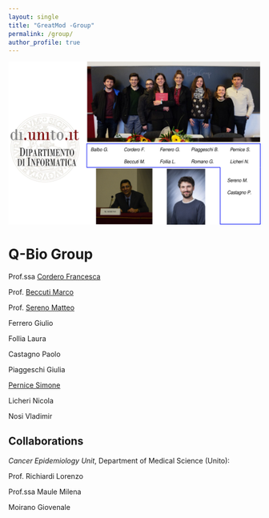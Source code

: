 ```yaml
---
layout: single
title: "GreatMod -Group"
permalink: /group/
author_profile: true
--- 
```


![](/assets/images/Group.png)

# Q-Bio Group

Prof.ssa [Cordero Francesca](https://www.cs.unito.it/do/docenti.pl/Show?_id=fcordero)

Prof. [Beccuti Marco](https://www.cs.unito.it/do/docenti.pl/Show?_id=mbeccuti#tab-profilo)

Prof. [Sereno Matteo](https://www.cs.unito.it/do/docenti.pl/Show?_id=msereno#tab-profilo)

Ferrero Giulio

Follia Laura 

Castagno Paolo

Piaggeschi Giulia

[Pernice Simone](https://www.cs.unito.it/do/docenti.pl/Show?_id=spernice#tab-profilo)

Licheri Nicola

Nosi Vladimir

## Collaborations

*Cancer Epidemiology Unit*, Department of Medical Science (Unito):

Prof. Richiardi Lorenzo

Prof.ssa Maule Milena

Moirano Giovenale
